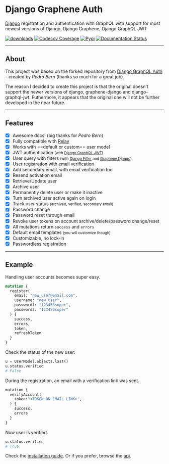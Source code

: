 # Django Graphene Auth

[Django](https://github.com/django/django) registration and authentication with GraphQL
with support for most newest versions of Django, Django Graphene, Django GraphQL JWT


[![downloads](https://img.shields.io/pypi/dm/django-graphene-auth)](https://pypistats.org/packages/django-graphene-auth)
[![Codecov Coverage](https://img.shields.io/codecov/c/github/ptbang/django-graphene-auth/master.svg?style=flat-square)](https://codecov.io/gh/ptbang/django-graphene-auth/)
[![Pypi](https://img.shields.io/pypi/v/django-graphene-auth.svg)](https://pypi.org/project/django-graphene-auth/)
[![Documentation Status](https://readthedocs.org/projects/django-graphene-auth/badge/?version=latest)](https://django-graphene-auth.readthedocs.io/en/latest/?badge=latest)


---

## About

This project was based on the forked repository from
[Django GraphQL Auth](https://github.com/PedroBern/django-graphql-auth) -
created by *Pedro Bern* (thanks so much for a great job).

The reason I decided to create this project is that the original doesn't support
the newer versions of django, graphene-django and django-graphql-jwt.
Futhermore, it appears that the original one will not be further developed in the near future.

---

## Features

* [x] Awesome docs! (big thanks for *Pedro Bern*)
* [x] Fully compatible with [Relay](https://github.com/facebook/relay>)
* [x] Works with ==default or custom== user model
* [x] JWT authentication <small>(with [Django GraphQL JWT](https://github.com/flavors/django-graphql-jwt))</small>
* [x] User query with filters <small>(with [Django Filter](https://github.com/carltongibson/django-filter) and [Graphene Django](https://github.com/graphql-python/graphene-django))</small>
* [x] User registration with email verification
* [x] Add secondary email, with email verification too
* [x] Resend activation email
* [x] Retrieve/Update user
* [x] Archive user
* [x] Permanently delete user or make it inactive
* [x] Turn archived user active again on login
* [x] Track user status <small>(archived, verified, secondary email)</small>
* [x] Password change
* [x] Password reset through email
* [x] Revoke user tokens on account archive/delete/password change/reset
* [x] All mutations return `success` and `errors`
* [x] Default email templates <small>(you will customize though)</small>
* [x] Customizable, no lock-in
* [x] Passwordless registration

---

## Example

Handling user accounts becomes super easy.

```graphql
mutation {
  register(
    email: "new_user@email.com",
    username: "new_user",
    password1: "123456super",
    password2: "123456super"
  ) {
    success,
    errors,
    token,
    refreshToken
  }
}
```

Check the status of the new user:

```python
u = UserModel.objects.last()
u.status.verified
# False
```

During the registration, an email with a verification link was sent.

```python
mutation {
  verifyAccount(
    token:"<TOKEN ON EMAIL LINK>",
  ) {
    success,
    errors
  }
}
```

Now user is verified.

```python
u.status.verified
# True
```

Check the [installation guide](installation.md). Or if you prefer, browse the [api](api.md).
